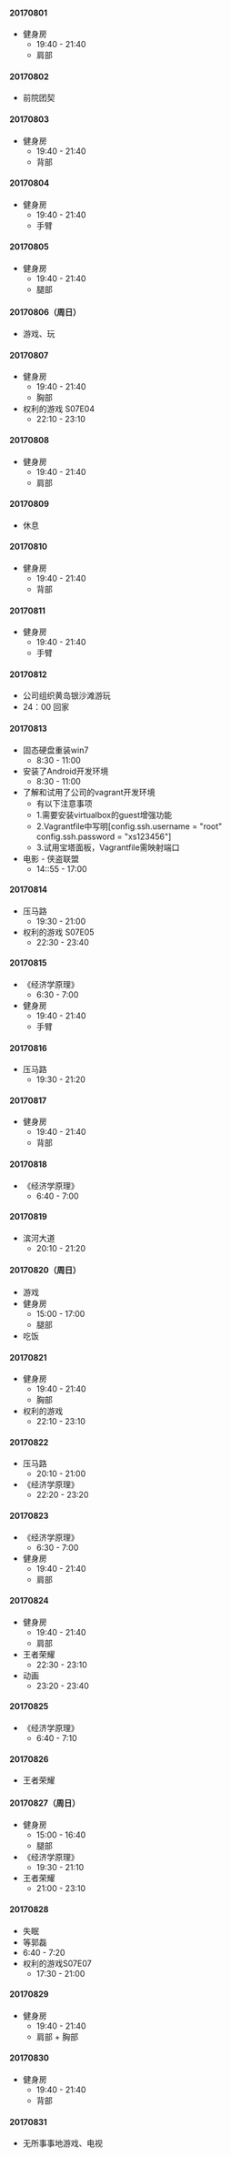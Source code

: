 

#### 20170801
- 健身房
  - 19:40 - 21:40
  - 肩部
  


#### 20170802
- 前院团契

#### 20170803
- 健身房
  - 19:40 - 21:40
  - 背部

#### 20170804
- 健身房
  - 19:40 - 21:40
  - 手臂
 
#### 20170805
- 健身房
  - 19:40 - 21:40
  - 腿部
 
#### 20170806（周日）
- 游戏、玩

#### 20170807
- 健身房
  - 19:40 - 21:40
  - 胸部
- 权利的游戏 S07E04
  - 22:10 - 23:10

#### 20170808
- 健身房
  - 19:40 - 21:40
  - 肩部

#### 20170809
- 休息

#### 20170810
- 健身房
  - 19:40 - 21:40
  - 背部

#### 20170811
- 健身房
  - 19:40 - 21:40
  - 手臂
  
#### 20170812
- 公司组织黄岛银沙滩游玩
- 24：00 回家

#### 20170813
- 固态硬盘重装win7
  - 8:30 - 11:00
- 安装了Android开发环境
  - 8:30 - 11:00
- 了解和试用了公司的vagrant开发环境
  - 有以下注意事项
  - 1.需要安装virtualbox的guest增强功能
  - 2.Vagrantfile中写明[config.ssh.username = "root"    config.ssh.password = "xs123456"]
  - 3.试用宝塔面板，Vagrantfile需映射端口
- 电影 - 侠盗联盟
  - 14::55 - 17:00



#### 20170814
- 压马路
  - 19:30 - 21:00
- 权利的游戏 S07E05
  - 22:30 - 23:40
 
#### 20170815
- 《经济学原理》
  - 6:30 - 7:00
- 健身房
  - 19:40 - 21:40
  - 手臂
  

#### 20170816
- 压马路
  - 19:30 - 21:20
 
#### 20170817
- 健身房
  - 19:40 - 21:40
  - 背部
 
#### 20170818
- 《经济学原理》
  - 6:40 - 7:00
 

#### 20170819
- 滨河大道
  - 20:10 - 21:20
 

#### 20170820（周日）
- 游戏
- 健身房
  - 15:00 - 17:00
  - 腿部
- 吃饭

#### 20170821
- 健身房
  - 19:40 - 21:40
  - 胸部
- 权利的游戏
  - 22:10 - 23:10

#### 20170822
- 压马路
  - 20:10 - 21:00
- 《经济学原理》
  - 22:20 - 23:20

#### 20170823
- 《经济学原理》
  - 6:30 - 7:00
- 健身房
  - 19:40 - 21:40
  - 肩部
  

#### 20170824
- 健身房
  - 19:40 - 21:40
  - 肩部
- 王者荣耀
  - 22:30 - 23:10
- 动画
  - 23:20 - 23:40
 
#### 20170825
- 《经济学原理》
  - 6:40 - 7:10
 

#### 20170826
- 王者荣耀

#### 20170827（周日）
- 健身房
  - 15:00 - 16:40
  - 腿部
- 《经济学原理》
  - 19:30 - 21:10
- 王者荣耀
  - 21:00 - 23:10

#### 20170828
- 失眠
- 等郭磊
 - 6:40 - 7:20
- 权利的游戏S07E07
  - 17:30 - 21:00
 
#### 20170829
- 健身房
  - 19:40 - 21:40
  - 肩部 + 胸部
 
#### 20170830
- 健身房
  - 19:40 - 21:40
  - 背部

 
#### 20170831
- 无所事事地游戏、电视

